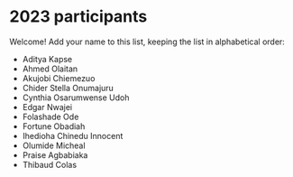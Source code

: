 # 2023 participants

Welcome! Add your name to this list, keeping the list in alphabetical order:

- Aditya Kapse
- Ahmed Olaitan
- Akujobi Chiemezuo
- Chider Stella Onumajuru
- Cynthia Osarumwense Udoh
- Edgar Nwajei
- Folashade Ode
- Fortune Obadiah 
- Ihedioha Chinedu Innocent
- Olumide Micheal
- Praise Agbabiaka
- Thibaud Colas
